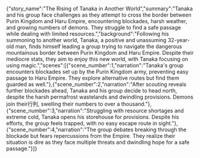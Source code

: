 {"story_name":"The Rising of Tanaka in Another World","summary":"Tanaka and his group face challenges as they attempt to cross the border between Purin Kingdom and Haru Empire, encountering blockades, harsh weather, and growing numbers of demons. They struggle to find a safe passage while dealing with limited resources.","background":"Following his summoning to another world, Tanaka, a positive and unassuming 32-year-old man, finds himself leading a group trying to navigate the dangerous mountainous border between Purin Kingdom and Haru Empire. Despite their mediocre stats, they aim to enjoy this new world, with Tanaka focusing on using magic.","scenes":[{"scene_number":1,"narration":"Tanaka's group encounters blockades set up by the Purin Kingdom army, preventing easy passage to Haru Empire. They explore alternative routes but find them guarded as well."},{"scene_number":2,"narration":"After scouting reveals further blockades ahead, Tanaka and his group decide to head north, despite the harsh permafrost wastelands and dwindling provisions. Demons join their行列, swelling their numbers to over a thousand."},{"scene_number":3,"narration":"Struggling with resource shortages and extreme cold, Tanaka opens his storehouse for provisions. Despite his efforts, the group feels trapped, with no easy escape route in sight."},{"scene_number":4,"narration":"The group debates breaking through the blockade but fears repercussions from the Empire. They realize their situation is dire as they face multiple threats and dwindling hope for a safe passage."}]}
